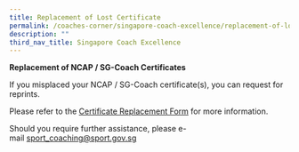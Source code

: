 ```yaml
---
title: Replacement of Lost Certificate
permalink: /coaches-corner/singapore-coach-excellence/replacement-of-lost-certificate/
description: ""
third_nav_title: Singapore Coach Excellence
---
```

**Replacement of NCAP / SG-Coach Certificates**

If you misplaced your NCAP / SG-Coach certificate(s), you can request for reprints.

Please refer to the [Certificate Replacement Form](/files/Support/Coaches'%20Corner/Singapore%20Coach%20Excellence/Replace%20of%20Lost%20Certificate/Certificate_Replacement_Request_Application_Form.pdf) for more information.

Should you require further assistance, please e-mail [sport_coaching@sport.gov.sg](mailto:sport_coaching@sport.gov.sg)